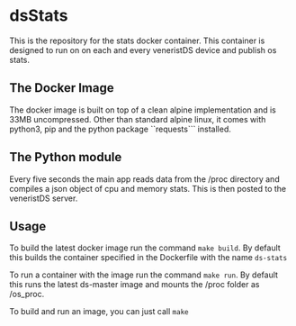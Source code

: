 # dsStats
This is the repository for the stats docker container. This container is designed to run on on each and every veneristDS device and publish os stats. 

## The Docker Image
The docker image is built on top of a clean alpine implementation and is 33MB uncompressed. Other than standard alpine linux, it comes with python3, pip and the python package ``requests``` installed.

## The Python module
Every five seconds the main app reads data from the /proc directory and compiles a json object of cpu and memory stats. This is then posted to the veneristDS server.

## Usage
To build the latest docker image run the command ```make build```. By default this builds the container specified in the Dockerfile with the name ```ds-stats```

To run a container with the image run the command ```make run```. By default this runs the latest ds-master image and mounts the /proc folder as /os_proc.

To build and run an image, you can just call ```make```
